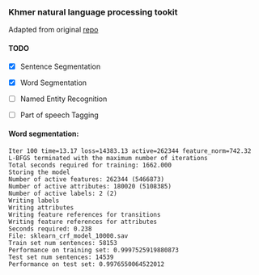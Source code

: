 ### Khmer natural language processing tookit

Adapted from original [repo](https://github.com/phylypo/segmentation-crf-khmer)


#### TODO

* [X] Sentence Segmentation
* [X] Word Segmentation
* [ ] Named Entity Recognition
* [ ] Part of speech Tagging


#### Word segmentation:

```
Iter 100 time=13.17 loss=14383.13 active=262344 feature_norm=742.32
L-BFGS terminated with the maximum number of iterations
Total seconds required for training: 1662.000
Storing the model
Number of active features: 262344 (5466873)
Number of active attributes: 180020 (5108385)
Number of active labels: 2 (2)
Writing labels
Writing attributes
Writing feature references for transitions
Writing feature references for attributes
Seconds required: 0.238
File: sklearn_crf_model_10000.sav
Train set num sentences: 58153
Performance on training set: 0.9997525919880873
Test set num sentences: 14539
Performance on test set: 0.9976550064522012
```
